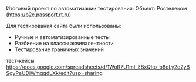 Итоговый проект по автоматизации тестирования:
Объект: Ростелеком (https://b2c.passport.rt.ru)

Для тестирования сайта были использованы:
- Ручные и автоматизированные тесты
- Разбиение на классы эквивалентности
- Тестирование граничных значений


тест-кейсы 
https://docs.google.com/spreadsheets/d/1WoR7U1mI_ZBxQlto_b8oLy2e2yBSgyPeUDiWmqqdLXk/edit?usp=sharing

